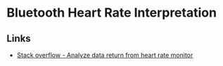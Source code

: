 # Bluetooth Heart Rate Interpretation

## Links

- [Stack overflow - Analyze data return from heart rate monitor](https://stackoverflow.com/questions/10421633/analyze-data-return-from-heart-rate-monitor)